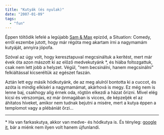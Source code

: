 ```yaml
---
title: "Kutyák (és nyulak)"
date: "2007-01-09"
tags: 
  - "fun"
---
```


Éppen töltődik lefelé a legújabb [Sam & Max](http://www.telltalegames.com/) epizód, a Situation: Comedy, erről eszembe jutott, hogy már régóta meg akartam írni a nagymamám kutyáját, annyira jópofa.

Szóval az úgy volt, hogy keresztapuval megcsináltuk a kerítést, mert már évek óta azon mászott ki az előző medvekutyánk *, és hiába foltozgattuk, csak nem lett jobb a helyzet. Végül, "nem becsinálni, hanem megcsinálni" felkiáltással kicseréltük az egészet faszán.

Aztán lett egy másik hódkutyánk, de az meg alulról bontotta ki a cuccot, és azóta is mindig elkíséri a nagymamámat, akárhová is megy. Ez még nem is lenne baj, csakhogy alig érnek oda, rögtön elkezdi a házat őrizni. Mivel elég kicsi és vérszomjas, ez már önmagában is vicces, de képzeljék el az áhitatos híveket, amikor nem tudnak bejutni a misére, mert a kutya éppen a templomot vagy a plébániát őrzi...

* * *

\* Ha van farkaskutya, akkor van medve- és hódkutya is. És tényleg: [google it](http://www.google.com/search?q=medvekutya), bár a miénk nem ilyen volt hanem újfunlandi.
